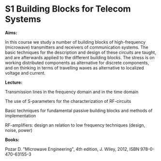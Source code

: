 

# S1 Building Blocks for Telecom Systems

**Aims:**

In this course we study a number of building blocks of high-frequency (microwave) transmitters and receivers of communication systems. The basic techniques for the description and design of these circuits are taught, and are afterwards applied to the different building blocks. The stress is on working distributed components as alternative for discrete components, and on thinking in terms of travelling waves as alternative to localized voltage and current.

**Lecture:**

Transmission lines in the frequency domain and in the time domain

The use of S-parameters for the characterization of RF-circuits

Basic techniques for fundamental passive building blocks and methods of implementation

RF-amplifiers: design an relation to low frequency techniques (design, noise, power)

**Books:**

Pozar D. "Microwave Engineering", 4th edition, J. Wiley, 2012, ISBN 978-0-470-63155-3 